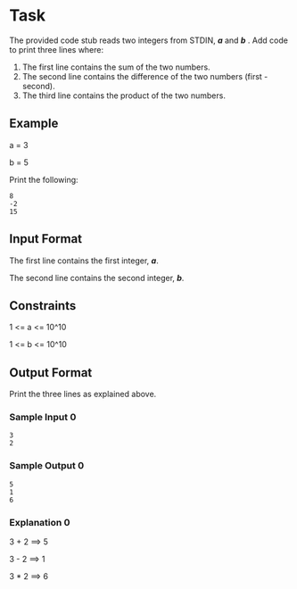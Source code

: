 # Task
The provided code stub reads two integers from STDIN,  ***a*** and ***b*** . Add code to print three lines where:

1. The first line contains the sum of the two numbers.
2. The second line contains the difference of the two numbers (first - second).
3. The third line contains the product of the two numbers.

## Example

a = 3

b = 5

Print the following:

```
8
-2
15
```

## Input Format

The first line contains the first integer, ***a***.

The second line contains the second integer, ***b***.

## Constraints

1 <= a <= 10^10

1 <= b <= 10^10


## Output Format

Print the three lines as explained above.

### Sample Input 0
```
3
2
```

### Sample Output 0
```
5
1
6
```

### Explanation 0

3 + 2 ==> 5

3 - 2 ==> 1

3 * 2 ==> 6

